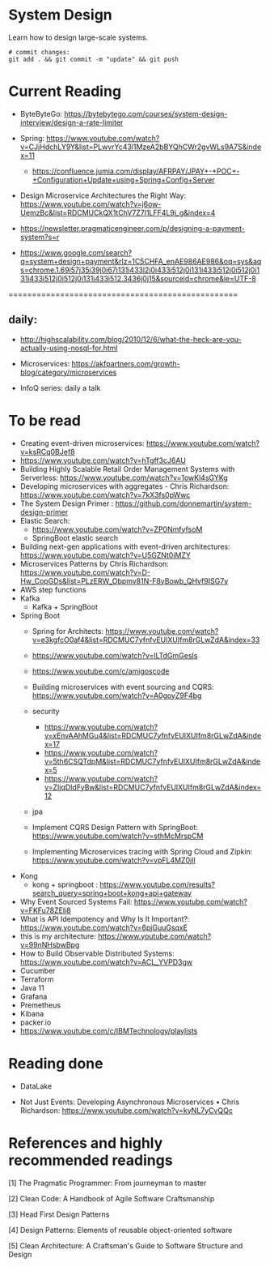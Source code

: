 # System Design

Learn how to design large-scale systems.

```
# commit changes:
git add . && git commit -m "update" && git push
```

# Current Reading

* ByteByteGo: https://bytebytego.com/courses/system-design-interview/design-a-rate-limiter

* Spring: https://www.youtube.com/watch?v=CJjHdchLY9Y&list=PLwvrYc43l1MzeA2bBYQhCWr2gvWLs9A7S&index=11
    * https://confluence.jumia.com/display/AFRPAY/JPAY+-+POC+-+Configuration+Update+using+Spring+Config+Server

* Design Microservice Architectures the Right Way: https://www.youtube.com/watch?v=j6ow-UemzBc&list=RDCMUCkQX1tChV7Z7l1LFF4L9j_g&index=4

* https://newsletter.pragmaticengineer.com/p/designing-a-payment-system?s=r

* https://www.google.com/search?q=system+design+payment&rlz=1C5CHFA_enAE986AE986&oq=sys&aqs=chrome.1.69i57j35i39j0i67i131i433l2j0i433i512j0i131i433i512j0i512j0i131i433i512j0i512j0i131i433i512.3436j0j15&sourceid=chrome&ie=UTF-8

=================================================
## daily: 
* http://highscalability.com/blog/2010/12/6/what-the-heck-are-you-actually-using-nosql-for.html

* Microservices: https://akfpartners.com/growth-blog/category/microservices

* InfoQ series: daily a talk


# To be read
* Creating event-driven microservices: https://www.youtube.com/watch?v=ksRCq0BJef8
* https://www.youtube.com/watch?v=hTgff3cJ6AU
* Building Highly Scalable Retail Order Management Systems with Serverless: https://www.youtube.com/watch?v=1owKl4sGYKg
* Developing microservices with aggregates - Chris Richardson: https://www.youtube.com/watch?v=7kX3fs0pWwc
* The System Design Primer : https://github.com/donnemartin/system-design-primer
* Elastic Search: 
    * https://www.youtube.com/watch?v=ZP0NmfyfsoM
    * SpringBoot elastic search
* Building next-gen applications with event-driven architectures: https://www.youtube.com/watch?v=U5GZNt0iMZY
* Microservices Patterns by Chris Richardson: https://www.youtube.com/watch?v=D-Hw_CopGDs&list=PLzERW_Obpmv81N-F8yBowb_QHvf9ISG7y
* AWS step functions
* Kafka
    * Kafka + SpringBoot
* Spring Boot   
    * Spring for Architects: https://www.youtube.com/watch?v=e3kgfcO0af4&list=RDCMUC7yfnfvEUlXUIfm8rGLwZdA&index=33
    * https://www.youtube.com/watch?v=lLTdGmGesIs
    * https://www.youtube.com/c/amigoscode
    * Building microservices with event sourcing and CQRS: https://www.youtube.com/watch?v=A0goyZ9F4bg
    * security
        * https://www.youtube.com/watch?v=xEnvAAhMGu4&list=RDCMUC7yfnfvEUlXUIfm8rGLwZdA&index=17
        * https://www.youtube.com/watch?v=5th6CSQTdpM&list=RDCMUC7yfnfvEUlXUIfm8rGLwZdA&index=5
        * https://www.youtube.com/watch?v=ZIjqDIdFyBw&list=RDCMUC7yfnfvEUlXUIfm8rGLwZdA&index=12

    * jpa
    * Implement CQRS Design Pattern with SpringBoot: https://www.youtube.com/watch?v=sthMcMrspCM
    * Implementing Microservices tracing with Spring Cloud and Zipkin: https://www.youtube.com/watch?v=vpFL4MZ0jlI
* Kong
    * kong + springboot : https://www.youtube.com/results?search_query=spring+boot+kong+api+gateway
* Why Event Sourced Systems Fail: https://www.youtube.com/watch?v=FKFu78ZEIi8
* What is API Idempotency and Why Is It Important?: https://www.youtube.com/watch?v=6pjGuuGsqxE
* this is my architecture: https://www.youtube.com/watch?v=99nNHsbwBpg
* How to Build Observable Distributed Systems: https://www.youtube.com/watch?v=ACL_YVPD3gw
* Cucumber
* Terraform
* Java 11
* Grafana
* Premetheus
* Kibana
* packer.io
* https://www.youtube.com/c/IBMTechnology/playlists

# Reading done
* DataLake

* Not Just Events: Developing Asynchronous Microservices • Chris Richardson: https://www.youtube.com/watch?v=kyNL7yCvQQc

# References and highly recommended readings

[1] The Pragmatic Programmer: From journeyman to master

[2] Clean Code: A Handbook of Agile Software Craftsmanship

[3] Head First Design Patterns

[4] Design Patterns: Elements of reusable object-oriented software

[5] Clean Architecture: A Craftsman's Guide to Software Structure and Design